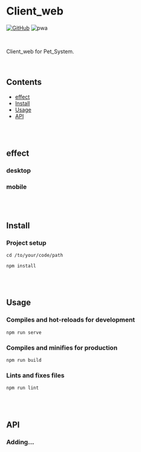 # Client_web

[![GitHub](https://img.shields.io/github/license/byteso/Pet-System)](LICENSE)
![pwa](https://img.shields.io/badge/pwa-adapted-green)

<br>

Client_web for Pet_System.

<br>

## Contents
- [effect](#effect)
- [Install](#install)
- [Usage](#usage)
- [API](#api)

<br>
<br>

## effect

### desktop

### mobile

<br>
<br>

## Install

### Project setup
```
cd /to/your/code/path
```
```
npm install
```

<br>
<br>

## Usage

### Compiles and hot-reloads for development
```
npm run serve
```

### Compiles and minifies for production
```
npm run build
```

### Lints and fixes files
```
npm run lint
```

<br>
<br>

## API

### Adding...


